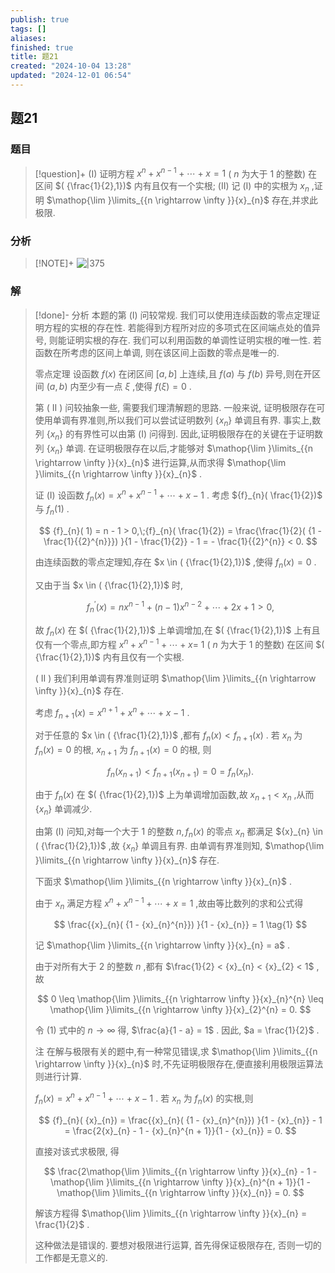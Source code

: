 ```yaml
---
publish: true
tags: []
aliases: 
finished: true
title: 题21
created: "2024-10-04 13:28"
updated: "2024-12-01 06:54"
---
```

## 题21
### 题目
> [!question]+
> (I) 证明方程 ${x}^{n} + {x}^{n - 1} + \cdots  + x = 1$ ( $n$ 为大于 1 的整数) 在区间 $( {\frac{1}{2},1})$ 内有且仅有一个实根;
> (II) 记 (I) 中的实根为 ${x}_{n}$ ,证明 $\mathop{\lim }\limits_{{n \rightarrow  \infty }}{x}_{n}$ 存在,并求此极限.
### 分析
> [!NOTE]+
> ![|375](https://img.hwenyi.tech/202411201811756.webp)
### 解
> [!done]-
> 分析 本题的第 (I) 问较常规. 我们可以使用连续函数的零点定理证明方程的实根的存在性. 若能得到方程所对应的多项式在区间端点处的值异号, 则能证明实根的存在. 我们可以利用函数的单调性证明实根的唯一性. 若函数在所考虑的区间上单调, 则在该区间上函数的零点是唯一的.
> 
> 零点定理 设函数 $f( x)$ 在闭区间 $\lbrack  {a,b}\rbrack$ 上连续,且 $f( a)$ 与 $f( b)$ 异号,则在开区间 $( {a,b})$ 内至少有一点 $\xi$ ,使得 $f( \xi )  = 0$ .
> 
> 第 ( II ) 问较抽象一些, 需要我们理清解题的思路. 一般来说, 证明极限存在可使用单调有界准则,所以我们可以尝试证明数列 $\{  {x}_{n}\}$ 单调且有界. 事实上,数列 $\{  {x}_{n}\}$ 的有界性可以由第 (I) 问得到. 因此,证明极限存在的关键在于证明数列 $\{  {x}_{n}\}$ 单调. 在证明极限存在以后,才能够对 $\mathop{\lim }\limits_{{n \rightarrow  \infty }}{x}_{n}$ 进行运算,从而求得 $\mathop{\lim }\limits_{{n \rightarrow  \infty }}{x}_{n}$ .
> 
> 证 (I) 设函数 ${f}_{n}( x)  = {x}^{n} + {x}^{n - 1} + \cdots  + x - 1$ . 考虑 ${f}_{n}( \frac{1}{2})$ 与 ${f}_{n}( 1)$ .
> 
> $$
> {f}_{n}( 1)  = n - 1 > 0,\;{f}_{n}( \frac{1}{2})  = \frac{\frac{1}{2}( {1 - \frac{1}{{2}^{n}}}) }{1 - \frac{1}{2}} - 1 =  - \frac{1}{{2}^{n}} < 0.
> $$
> 
> 由连续函数的零点定理知,存在 $x \in  ( {\frac{1}{2},1})$ ,使得 ${f}_{n}( x)  = 0$ .
> 
> 又由于当 $x \in  ( {\frac{1}{2},1})$ 时,
> 
> $$
> {f}_{n}^{\prime }( x)  = n{x}^{n - 1} + ( {n - 1}) {x}^{n - 2} + \cdots  + {2x} + 1 > 0,
> $$
> 
> 故 ${f}_{n}( x)$ 在 $( {\frac{1}{2},1})$ 上单调增加,在 $( {\frac{1}{2},1})$ 上有且仅有一个零点,即方程 ${x}^{n} + {x}^{n - 1} + \cdots  + x =$ $1$ ( $n$ 为大于 1 的整数) 在区间 $( {\frac{1}{2},1})$ 内有且仅有一个实根.
> 
> ( II ) 我们利用单调有界准则证明 $\mathop{\lim }\limits_{{n \rightarrow  \infty }}{x}_{n}$ 存在.
> 
> 考虑 ${f}_{n + 1}( x)  = {x}^{n + 1} + {x}^{n} + \cdots  + x - 1$ .
> 
> 对于任意的 $x \in  ( {\frac{1}{2},1})$ ,都有 ${f}_{n}( x)  < {f}_{n + 1}( x)$ . 若 ${x}_{n}$ 为 ${f}_{n}( x)  = 0$ 的根, ${x}_{n + 1}$ 为 ${f}_{n + 1}( x)  = 0$ 的根, 则
> 
> $$
> {f}_{n}( {x}_{n + 1})  < {f}_{n + 1}( {x}_{n + 1})  = 0 = {f}_{n}( {x}_{n}) .
> $$
> 
> 由于 ${f}_{n}( x)$ 在 $( {\frac{1}{2},1})$ 上为单调增加函数,故 ${x}_{n + 1} < {x}_{n}$ ,从而 $\{  {x}_{n}\}$ 单调减少.
> 
> 由第 (I) 问知,对每一个大于 1 的整数 $n,{f}_{n}( x)$ 的零点 ${x}_{n}$ 都满足 ${x}_{n} \in  ( {\frac{1}{2},1})$ ,故 $\{  {x}_{n}\}$ 单调且有界. 由单调有界准则知, $\mathop{\lim }\limits_{{n \rightarrow  \infty }}{x}_{n}$ 存在.
> 
> 下面求 $\mathop{\lim }\limits_{{n \rightarrow  \infty }}{x}_{n}$ .
> 
> 由于 ${x}_{n}$ 满足方程 ${x}^{n} + {x}^{n - 1} + \cdots  + x = 1$ ,故由等比数列的求和公式得
> 
> $$
> \frac{{x}_{n}( {1 - {x}_{n}^{n}}) }{1 - {x}_{n}} = 1 \tag{1}
> $$
> 
> 记 $\mathop{\lim }\limits_{{n \rightarrow  \infty }}{x}_{n} = a$ .
> 
> 由于对所有大于 2 的整数 $n$ ,都有 $\frac{1}{2} < {x}_{n} < {x}_{2} < 1$ ,故
> 
> $$
> 0 \leq  \mathop{\lim }\limits_{{n \rightarrow  \infty }}{x}_{n}^{n} \leq  \mathop{\lim }\limits_{{n \rightarrow  \infty }}{x}_{2}^{n} = 0.
> $$
> 
> 令 (1) 式中的 $n \rightarrow  \infty$ 得, $\frac{a}{1 - a} = 1$ . 因此, $a = \frac{1}{2}$ .
> 
> 注 在解与极限有关的题中,有一种常见错误,求 $\mathop{\lim }\limits_{{n \rightarrow  \infty }}{x}_{n}$ 时,不先证明极限存在,便直接利用极限运算法则进行计算.
> 
> ${f}_{n}( x)  = {x}^{n} + {x}^{n - 1} + \cdots  + x - 1$ . 若 ${x}_{n}$ 为 ${f}_{n}( x)$ 的实根,则
> 
> $$
> {f}_{n}( {x}_{n})  = \frac{{x}_{n}( {1 - {x}_{n}^{n}}) }{1 - {x}_{n}} - 1 = \frac{2{x}_{n} - 1 - {x}_{n}^{n + 1}}{1 - {x}_{n}} = 0.
> $$
> 
> 直接对该式求极限, 得
> 
> $$
> \frac{2\mathop{\lim }\limits_{{n \rightarrow  \infty }}{x}_{n} - 1 - \mathop{\lim }\limits_{{n \rightarrow  \infty }}{x}_{n}^{n + 1}}{1 - \mathop{\lim }\limits_{{n \rightarrow  \infty }}{x}_{n}} = 0.
> $$
> 
> 解该方程得 $\mathop{\lim }\limits_{{n \rightarrow  \infty }}{x}_{n} = \frac{1}{2}$ .
> 
> 这种做法是错误的. 要想对极限进行运算, 首先得保证极限存在, 否则一切的工作都是无意义的.